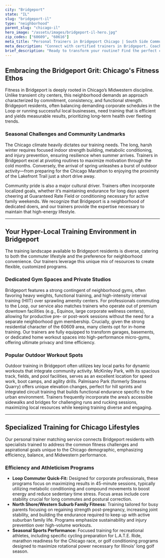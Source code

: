 ```yaml
---
city: "Bridgeport"
state: "IL"
slug: "bridgeport-il"
type: "neighborhood"
parent_slug: "chicago-il"
hero_image: "/assets/images/bridgeport-il-hero.jpg"
zip_codes: ["60609", "60616"]
meta_title: "Personal Trainers in Bridgeport Chicago | South Side Community Fitness"
meta_description: "Connect with certified trainers in Bridgeport. Coaching specializing in community recreation centers and strength building."
brief_description: "Ready to transform your routine? Find the perfect certified personal trainer in Bridgeport, Chicago today. We specialize in matching ambitious professionals and dedicated families with local experts who understand the rigorous demands of Midwestern life. Whether you need efficient strength training before commuting downtown or sport-specific conditioning near Guaranteed Rate Field, our curated service delivers guaranteed, localized results. Stop searching and start achieving your fitness goals right here in the 60609 zip code."
---
```

## Embracing the Bridgeport Grit: Chicago's Fitness Ethos

Fitness in Bridgeport is deeply rooted in Chicago’s Midwestern discipline. Unlike transient city centers, this neighborhood demands an approach characterized by commitment, consistency, and functional strength. Bridgeport residents, often balancing demanding corporate schedules in the Loop or running successful local businesses, need training that is efficient and yields measurable results, prioritizing long-term health over fleeting trends.

### Seasonal Challenges and Community Landmarks

The Chicago climate heavily dictates our training needs. The long, harsh winter requires focused indoor strength building, metabolic conditioning, and injury prevention, ensuring resilience when summer arrives. Trainers in Bridgeport excel at pivoting routines to maximize motivation through the cold months. Conversely, the arrival of spring unleashes a burst of outdoor activity—from preparing for the Chicago Marathon to enjoying the proximity of the Lakefront Trail just a short drive away.

Community pride is also a major cultural driver. Trainers often incorporate localized goals, whether it’s maintaining endurance for long days spent cheering at Guaranteed Rate Field or conditioning necessary for active family weekends. We recognize that Bridgeport is a neighborhood of dedicated doers, and our trainers provide the expertise necessary to maintain that high-energy lifestyle.

---

## Your Hyper-Local Training Environment in Bridgeport

The training landscape available to Bridgeport residents is diverse, catering to both the commuter lifestyle and the preference for neighborhood convenience. Our trainers leverage this unique mix of resources to create flexible, customized programs.

### Dedicated Gym Spaces and Private Studios

Bridgeport features a strong contingent of neighborhood gyms, often favoring heavy weights, functional training, and high-intensity interval training (HIIT) over sprawling amenity centers. For professionals commuting to the Loop, our service also matches trainers who operate out of premium downtown facilities (e.g., Equinox, large corporate wellness centers), allowing for productive pre- or post-work sessions without the need for a separate neighborhood gym membership. Crucially, given the strong residential character of the 60609 area, many clients opt for in-home training. Our trainers are fully equipped to transform garages, basements, or dedicated home workout spaces into high-performance micro-gyms, offering ultimate privacy and time efficiency.

### Popular Outdoor Workout Spots

Outdoor training in Bridgeport often utilizes key local parks for dynamic workouts that integrate community activity. McKinley Park, with its spacious track, fields, and pool facilities, serves as an excellent location for speed work, boot camps, and agility drills. Palmisano Park (formerly Stearns Quarry) offers unique elevation changes, perfect for hill sprints and integrated circuit training that builds functional endurance specific to the urban environment. Trainers frequently incorporate the area’s accessible sidewalks and bridges for challenging runs and rucking sessions, maximizing local resources while keeping training diverse and engaging.

---

## Specialized Training for Chicago Lifestyles

Our personal trainer matching service connects Bridgeport residents with specialists trained to address the common fitness challenges and aspirational goals unique to the Chicago demographic, emphasizing efficiency, balance, and Midwestern performance.

### Efficiency and Athleticism Programs

*   **Loop Commuter Quick-Fit:** Designed for corporate professionals, these programs focus on maximizing results in 45-minute sessions, typically utilizing metabolic conditioning and compound movements to boost energy and reduce sedentary time stress. Focus areas include core stability crucial for long commutes and postural correction.
*   **North Shore/Western Suburb Family Fitness:** Training tailored for busy parents focusing on regaining strength post-pregnancy, increasing joint stability, and building the endurance required to keep up with active suburban family life. Programs emphasize sustainability and injury prevention over high-volume workouts.
*   **Seasonal Sports Performance:** Focused training for recreational athletes, including specific cycling preparation for L.A.T.E. Ride, marathon readiness for the Chicago race, or golf conditioning programs designed to maximize rotational power necessary for Illinois' long golf season.